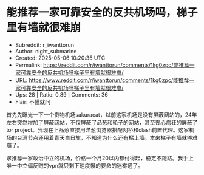 # 能推荐一家可靠安全的反共机场吗，梯子里有墙就很难崩

- Subreddit: r_iwanttorun
- Author: night_submarine
- Created: 2025-05-06 10:20:35 UTC
- Permalink: https://reddit.com/r/iwanttorun/comments/1kg0zpc/能推荐一家可靠安全的反共机场吗梯子里有墙就很难崩/
- URL: https://www.reddit.com/r/iwanttorun/comments/1kg0zpc/能推荐一家可靠安全的反共机场吗梯子里有墙就很难崩/
- Ups: 28 | Ratio: 0.89 | Comments: 36
- Flair: 不懂就问


首先先曝光一下一个贵物机场sakuracat，以前这家机场是没有屏蔽网站的，24年左右突然增加了屏蔽网站，不仅屏蔽了品葱和轮子的网站，甚至丧心病狂的屏蔽了tor
project。我现在上品葱直接用洋葱浏览器搭配网桥和clash前置代理。这家机场的台湾节点还用着青天白日旗，不知道为什么还有梯上墙。本来梯子有墙就够难崩了。

求推荐一家政治中立的机场，价格一个月20以内都付得起，稳定不跑路。我手上唯一中立偏反贼的vpn就只剩下速度慢的要命的迷雾通了。

